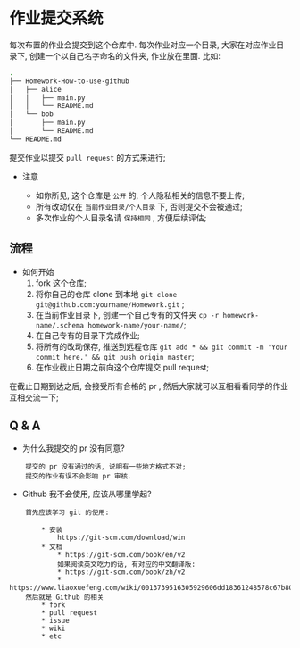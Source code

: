 # 作业提交系统
每次布置的作业会提交到这个仓库中.
每次作业对应一个目录, 大家在对应作业目录下, 创建一个以自己名字命名的文件夹, 作业放在里面.
比如:
```bash
.
├── Homework-How-to-use-github
│   ├── alice
│   │   ├── main.py
│   │   └── README.md
│   └── bob
│       ├── main.py
│       └── README.md
└── README.md
```
提交作业以提交 `pull request` 的方式来进行;

* 注意
    
    * 如你所见, 这个仓库是 `公开` 的, 个人隐私相关的信息不要上传;
    * 所有改动仅在 `当前作业目录/个人目录` 下, 否则提交不会被通过;
    * 多次作业的个人目录名请 `保持相同` , 方便后续评估;


## 流程
* 如何开始
    1. fork 这个仓库;
    2. 将你自己的仓库 clone 到本地 
    `git clone git@github.com:yourname/Homework.git` ;
    3. 在当前作业目录下, 创建一个自己专有的文件夹
    `cp -r homework-name/.schema homework-name/your-name/`;
    4. 在自己专有的目录下完成作业;
    5. 将所有的改动保存, 推送到远程仓库
    `git add * && git commit -m 'Your commit here.' && git push origin master`;
    6. 在作业截止日期之前向这个仓库提交 pull request;

在截止日期到达之后, 会接受所有合格的 pr , 然后大家就可以互相看看同学的作业互相交流一下;

## Q & A
* 为什么我提交的 pr 没有同意?
```
    提交的 pr 没有通过的话, 说明有一些地方格式不对;
    提交的作业有误不会影响 pr 审核.
```
* Github 我不会使用, 应该从哪里学起?
```
    首先应该学习 git 的使用:

        * 安装
            https://git-scm.com/download/win
        * 文档
            * https://git-scm.com/book/en/v2
            如果阅读英文吃力的话, 有对应的中文翻译版:
            * https://git-scm.com/book/zh/v2
            * https://www.liaoxuefeng.com/wiki/0013739516305929606dd18361248578c67b8067c8c017b000
    然后就是 Github 的相关
        * fork
        * pull request
        * issue
        * wiki
        * etc
```